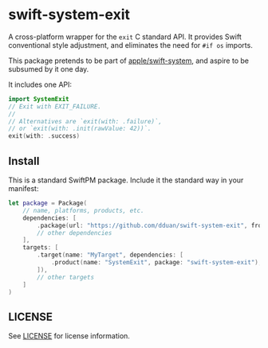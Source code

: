 # swift-system-exit

A cross-platform wrapper for the `exit` C standard API. It provides Swift conventional style adjustment, and
eliminates the need for `#if os` imports.

This package pretends to be part of [apple/swift-system](), and aspire to be subsumed by it one day.

It includes one API:

```swift
import SystemExit
// Exit with EXIT_FAILURE.
//
// Alternatives are `exit(with: .failure)`,
// or `exit(with: .init(rawValue: 42))`.
exit(with: .success)
```

[apple/swift-system]: https://github.com/apple/swift-system

## Install

This is a standard SwiftPM package. Include it the standard way in your manifest:

```swift
let package = Package(
    // name, platforms, products, etc.
    dependencies: [
        .package(url: "https://github.com/dduan/swift-system-exit", from: "1.0.0"),
        // other dependencies
    ],
    targets: [
        .target(name: "MyTarget", dependencies: [
            .product(name: "SystemExit", package: "swift-system-exit"),
        ]),
        // other targets
    ]
)
```

## LICENSE

See [LICENSE](LICENSE.txt) for license information. 

